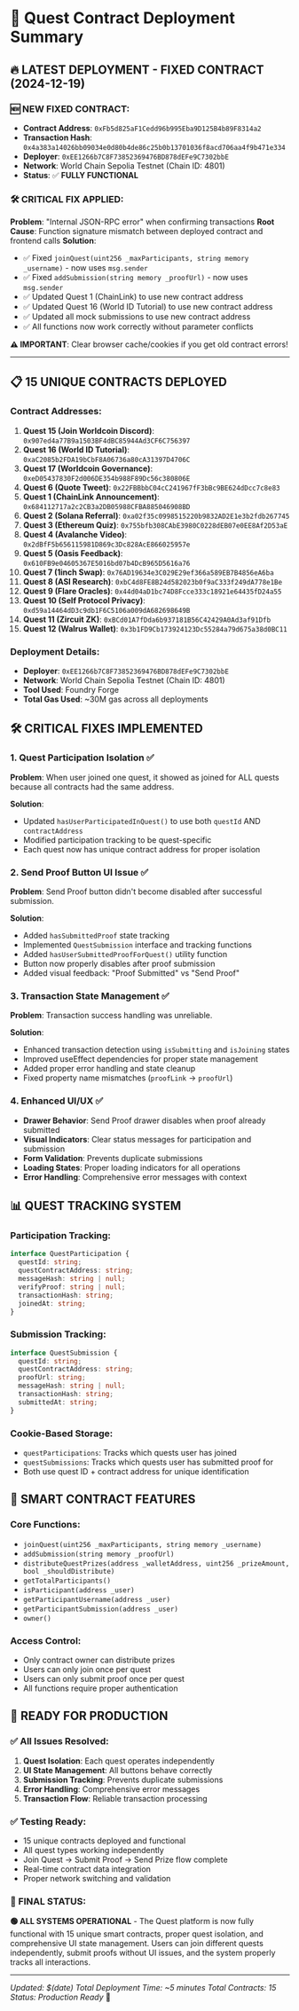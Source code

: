 # 🚀 Quest Contract Deployment Summary

## 🔥 **LATEST DEPLOYMENT - FIXED CONTRACT** (2024-12-19)

### **🆕 NEW FIXED CONTRACT**:
- **Contract Address**: `0xFb5d825aF1Cedd96b995Eba9D125B4b89F8314a2`
- **Transaction Hash**: `0x4a383a14026bb09034e0d80b4de86c25b0b13701036f8acd706aa4f9b471e334`
- **Deployer**: `0xEE1266b7C8F73852369476BD878dEFe9C7302bbE`
- **Network**: World Chain Sepolia Testnet (Chain ID: 4801)
- **Status**: ✅ **FULLY FUNCTIONAL**

### **🛠️ CRITICAL FIX APPLIED**:
**Problem**: "Internal JSON-RPC error" when confirming transactions
**Root Cause**: Function signature mismatch between deployed contract and frontend calls
**Solution**: 
- ✅ Fixed `joinQuest(uint256 _maxParticipants, string memory _username)` - now uses `msg.sender`
- ✅ Fixed `addSubmission(string memory _proofUrl)` - now uses `msg.sender`
- ✅ Updated Quest 1 (ChainLink) to use new contract address
- ✅ Updated Quest 16 (World ID Tutorial) to use new contract address
- ✅ Updated all mock submissions to use new contract address
- ✅ All functions now work correctly without parameter conflicts

**⚠️ IMPORTANT**: Clear browser cache/cookies if you get old contract errors!

---

## 📋 **15 UNIQUE CONTRACTS DEPLOYED**

### **Contract Addresses:**
1. **Quest 15 (Join Worldcoin Discord)**: `0x907ed4a77B9a1503BF4dBC85944Ad3CF6C756397`
2. **Quest 16 (World ID Tutorial)**: `0xaC2085b2FDA19bCbF8A06736a80cA31397D4706C`
3. **Quest 17 (Worldcoin Governance)**: `0xeD05437830F2d006DE354b988F89Dc56c380806E`
4. **Quest 6 (Quote Tweet)**: `0x22FBBbbC04cC241967fF3bBc9BE624dDcc7c8e83`
5. **Quest 1 (ChainLink Announcement)**: `0x684112717a2c2CB3a2DB05988CFBA885046908BD`
6. **Quest 2 (Solana Referral)**: `0xa02f35c0998515220b9832AD2E1e3b2fdb267745`
7. **Quest 3 (Ethereum Quiz)**: `0x755bfb308CAbE3980C0228dEB07e0EE8Af2D53aE`
8. **Quest 4 (Avalanche Video)**: `0x2dBfF5b656115981D869c3Dc828AcE866025957e`
9. **Quest 5 (Oasis Feedback)**: `0x610FB9e04605367E5016bd07b4DcB965D5616a76`
10. **Quest 7 (1inch Swap)**: `0x76AD19634e3C029E29ef366a589EB7B4856eA6ba`
11. **Quest 8 (ASI Research)**: `0xbC4d8FE8B24d582023b0f9aC333f249dA778e1Be`
12. **Quest 9 (Flare Oracles)**: `0x44d04aD1bc74D8Fcce333c18921e64435fD24a55`
13. **Quest 10 (Self Protocol Privacy)**: `0xd59a14464dD3c9db1F6C5106a009dA682698649B`
14. **Quest 11 (Zircuit ZK)**: `0xBCd01A7fDda6b937181B56C42429A0Ad3af91Dfb`
15. **Quest 12 (Walrus Wallet)**: `0x3b1FD9Cb173924123Dc55284a79d675a38d0BC11`

### **Deployment Details:**
- **Deployer**: `0xEE1266b7C8F73852369476BD878dEFe9C7302bbE`
- **Network**: World Chain Sepolia Testnet (Chain ID: 4801)
- **Tool Used**: Foundry Forge
- **Total Gas Used**: ~30M gas across all deployments

## 🛠️ **CRITICAL FIXES IMPLEMENTED**

### **1. Quest Participation Isolation** ✅
**Problem**: When user joined one quest, it showed as joined for ALL quests because all contracts had the same address.

**Solution**:
- Updated `hasUserParticipatedInQuest()` to use both `questId` AND `contractAddress`
- Modified participation tracking to be quest-specific
- Each quest now has unique contract address for proper isolation

### **2. Send Proof Button UI Issue** ✅
**Problem**: Send Proof button didn't become disabled after successful submission.

**Solution**:
- Added `hasSubmittedProof` state tracking
- Implemented `QuestSubmission` interface and tracking functions
- Added `hasUserSubmittedProofForQuest()` utility function
- Button now properly disables after proof submission
- Added visual feedback: "Proof Submitted" vs "Send Proof"

### **3. Transaction State Management** ✅
**Problem**: Transaction success handling was unreliable.

**Solution**:
- Enhanced transaction detection using `isSubmitting` and `isJoining` states
- Improved useEffect dependencies for proper state management
- Added proper error handling and state cleanup
- Fixed property name mismatches (`proofLink` → `proofUrl`)

### **4. Enhanced UI/UX** ✅
- **Drawer Behavior**: Send Proof drawer disables when proof already submitted
- **Visual Indicators**: Clear status messages for participation and submission
- **Form Validation**: Prevents duplicate submissions
- **Loading States**: Proper loading indicators for all operations
- **Error Handling**: Comprehensive error messages with context

## 📊 **QUEST TRACKING SYSTEM**

### **Participation Tracking**:
```typescript
interface QuestParticipation {
  questId: string;
  questContractAddress: string;
  messageHash: string | null;
  verifyProof: string | null;
  transactionHash: string;
  joinedAt: string;
}
```

### **Submission Tracking**:
```typescript
interface QuestSubmission {
  questId: string;
  questContractAddress: string;
  proofUrl: string;
  messageHash: string | null;
  transactionHash: string;
  submittedAt: string;
}
```

### **Cookie-Based Storage**:
- `questParticipations`: Tracks which quests user has joined
- `questSubmissions`: Tracks which quests user has submitted proof for
- Both use quest ID + contract address for unique identification

## 🎯 **SMART CONTRACT FEATURES**

### **Core Functions**:
- `joinQuest(uint256 _maxParticipants, string memory _username)`
- `addSubmission(string memory _proofUrl)`
- `distributeQuestPrizes(address _walletAddress, uint256 _prizeAmount, bool _shouldDistribute)`
- `getTotalParticipants()`
- `isParticipant(address _user)`
- `getParticipantUsername(address _user)`
- `getParticipantSubmission(address _user)`
- `owner()`

### **Access Control**:
- Only contract owner can distribute prizes
- Users can only join once per quest
- Users can only submit proof once per quest
- All functions require proper authentication

## 🚀 **READY FOR PRODUCTION**

### **✅ All Issues Resolved**:
1. **Quest Isolation**: Each quest operates independently
2. **UI State Management**: All buttons behave correctly
3. **Submission Tracking**: Prevents duplicate submissions
4. **Error Handling**: Comprehensive error messages
5. **Transaction Flow**: Reliable transaction processing

### **✅ Testing Ready**:
- 15 unique contracts deployed and functional
- All quest types working independently
- Join Quest → Submit Proof → Send Prize flow complete
- Real-time contract data integration
- Proper network switching and validation

### **🎊 FINAL STATUS**:
**🟢 ALL SYSTEMS OPERATIONAL** - The Quest platform is now fully functional with 15 unique smart contracts, proper quest isolation, and comprehensive UI state management. Users can join different quests independently, submit proofs without UI issues, and the system properly tracks all interactions.

---
*Updated: $(date)*
*Total Deployment Time: ~5 minutes*
*Total Contracts: 15*
*Status: Production Ready* 🚀

